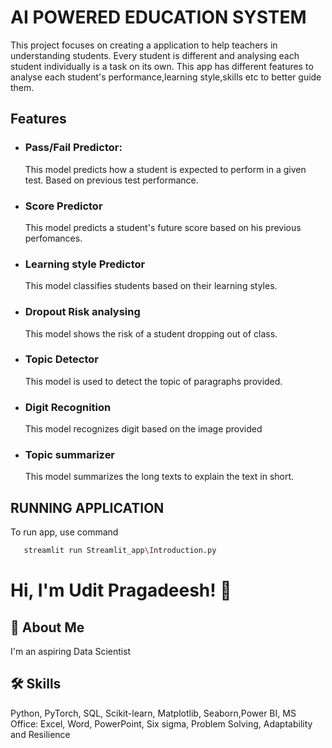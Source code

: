 
# AI POWERED EDUCATION SYSTEM

This project focuses on creating a application to help teachers in understanding students. Every student is different and analysing each student individually is a task on its own.
This app has different features to analyse each student's performance,learning style,skills etc to better guide them.


## Features

- ###  Pass/Fail Predictor: 

    This model predicts how a student is expected to perform in a given test. Based on previous test performance.
- ###  Score Predictor

    This model predicts a student's future score based on his previous perfomances. 
- ###  Learning style Predictor

    This model classifies students based on their learning styles.
- ###  Dropout Risk analysing

    This model shows the risk of a student dropping out of class.
- ###  Topic Detector

    This model is used to detect the topic of paragraphs provided.
- ###  Digit Recognition

    This model recognizes digit based on the image provided
- ###  Topic summarizer

    This model summarizes the long texts to explain the text in short.

## RUNNING APPLICATION

To run app, use command

```bash
   streamlit run Streamlit_app\Introduction.py
```


# Hi, I'm Udit Pragadeesh! 👋


## 🚀 About Me
I'm an aspiring Data Scientist


## 🛠 Skills
 Python, PyTorch, SQL, Scikit-learn, Matplotlib, Seaborn,Power BI, MS Office: Excel, Word, PowerPoint, Six sigma, Problem Solving, Adaptability and Resilience

